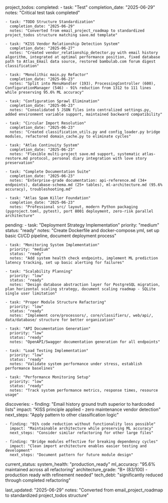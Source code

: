 project_todos:
  completed:
    - task: "Test"
      completion_date: "2025-06-29"
      notes: "Critical test task completed"
      
    - task: "TODO Structure Standardization"
      completion_date: "2025-06-29"
      notes: "Converted from email_project_roadmap to standardized project_todos structure matching save.md template"
      
    - task: "KISS Vendor Relationship Detection System"
      completion_date: "2025-06-27"
      notes: "Created vendor_relationship_detector.py with email history algorithm, integrated at optimal performance position, fixed database path to Atlas_Email data source, restored bambulab.com forum digest classification"
      
    - task: "Monolithic main.py Refactor"
      completion_date: "2025-06-23"
      notes: "Split into MenuHandler (193), ProcessingController (600), ConfigurationManager (546) - 91% reduction from 1312 to 111 lines while preserving 95.6% ML accuracy"
      
    - task: "Configuration Sprawl Elimination"
      completion_date: "2025-06-23"
      notes: "Consolidated 5 JSON files into centralized settings.py, added environment variable support, maintained backward compatibility"
      
    - task: "Circular Import Resolution"
      completion_date: "2025-06-23"
      notes: "Created classification_utils.py and config_loader.py bridge modules, refactored domain_cache.py to eliminate cycles"
      
    - task: "Atlas Continuity System"
      completion_date: "2025-06-23"
      notes: "Flexible multi-project save.md support, systematic atlas-restore.md protocol, personal diary integration with love story preservation"
      
    - task: "Complete Documentation Suite"
      completion_date: "2025-06-23"
      notes: "Enterprise-grade documentation: api-reference.md (34+ endpoints), database-schema.md (25+ tables), ml-architecture.md (95.6% accuracy), troubleshooting.md"
      
    - task: "Atlas Spam Killer Foundation"
      completion_date: "2025-06-23"
      notes: "Professional src/ layout, modern Python packaging (pyproject.toml, pytest), port 8001 deployment, zero-risk parallel architecture"

  pending:
    - task: "Deployment Strategy Implementation"
      priority: "medium"
      status: "ready"
      notes: "Create Dockerfile and docker-compose.yml, set up basic CI/CD pipeline, document deployment process"
      
    - task: "Monitoring System Implementation"
      priority: "medium"
      status: "ready"
      notes: "Add system health check endpoints, implement ML prediction latency tracking, set up basic alerting for failures"
      
    - task: "Scalability Planning"
      priority: "low"
      status: "ready"
      notes: "Design database abstraction layer for PostgreSQL migration, plan horizontal scaling strategy, document scaling roadmap - SQLite single user limitation"
      
    - task: "Proper Module Structure Refactoring"
      priority: "low"
      status: "ready"
      notes: "Implement core/processors/, core/classifiers/, web/api/, data/database/ structure for better organization"
      
    - task: "API Documentation Generation"
      priority: "low"
      status: "ready"
      notes: "OpenAPI/Swagger documentation generation for all endpoints"
      
    - task: "Load Testing Implementation"
      priority: "low"
      status: "ready"
      notes: "Validate system performance under stress, establish performance baselines"
      
    - task: "Performance Monitoring Setup"
      priority: "low"
      status: "ready"
      notes: "Track system performance metrics, response times, resource usage"

  discoveries:
    - finding: "Email history ground truth superior to hardcoded lists"
      impact: "KISS principle applied - zero maintenance vendor detection"
      next_steps: "Apply pattern to other classification logic"
      
    - finding: "91% code reduction without functionality loss possible"
      impact: "Maintainable architecture while preserving ML accuracy"
      next_steps: "Consider similar refactoring for other large files"
      
    - finding: "Bridge modules effective for breaking dependency cycles"
      impact: "Clean import architecture enables easier testing and development"
      next_steps: "Document pattern for future module design"

  current_status:
    system_health: "production_ready"
    ml_accuracy: "95.6% maintained across all refactoring"
    architecture_grade: "B+ (83/100) - production ready with refinement needed"
    tech_debt: "significantly reduced through completed refactoring"

  last_updated: "2025-06-29"
  notes: "Converted from email_project_roadmap to standardized project_todos structure"